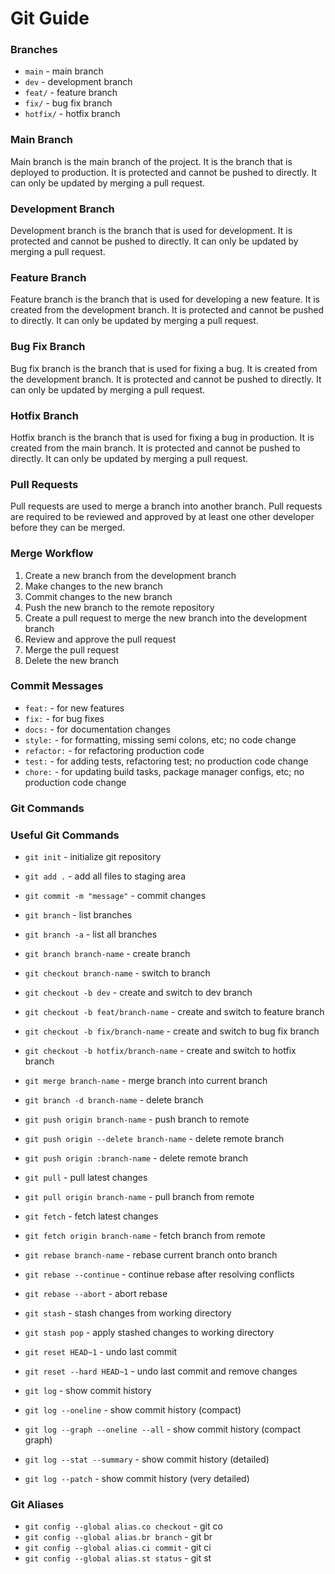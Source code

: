 <!--  Git Flow guide readme file -->

# Git Guide

### Branches

- `main` - main branch
- `dev` - development branch
- `feat/` - feature branch
- `fix/` - bug fix branch
- `hotfix/` - hotfix branch

### Main Branch

Main branch is the main branch of the project. It is the branch that is deployed to production. It is protected and cannot be pushed to directly. It can only be updated by merging a pull request.

### Development Branch

Development branch is the branch that is used for development. It is protected and cannot be pushed to directly. It can only be updated by merging a pull request.

### Feature Branch

Feature branch is the branch that is used for developing a new feature. It is created from the development branch. It is protected and cannot be pushed to directly. It can only be updated by merging a pull request.

### Bug Fix Branch

Bug fix branch is the branch that is used for fixing a bug. It is created from the development branch. It is protected and cannot be pushed to directly. It can only be updated by merging a pull request.

### Hotfix Branch

Hotfix branch is the branch that is used for fixing a bug in production. It is created from the main branch. It is protected and cannot be pushed to directly. It can only be updated by merging a pull request.

### Pull Requests

Pull requests are used to merge a branch into another branch. Pull requests are required to be reviewed and approved by at least one other developer before they can be merged.

<!-- merge workflow -->

### Merge Workflow

1. Create a new branch from the development branch
2. Make changes to the new branch
3. Commit changes to the new branch
4. Push the new branch to the remote repository
5. Create a pull request to merge the new branch into the development branch
6. Review and approve the pull request
7. Merge the pull request
8. Delete the new branch

### Commit Messages

- `feat:` - for new features
- `fix:` - for bug fixes
- `docs:` - for documentation changes
- `style:` - for formatting, missing semi colons, etc; no code change
- `refactor:` - for refactoring production code
- `test:` - for adding tests, refactoring test; no production code change
- `chore:` - for updating build tasks, package manager configs, etc; no production code change

### Git Commands

### Useful Git Commands

- `git init` - initialize git repository
- `git add .` - add all files to staging area
- `git commit -m "message"` - commit changes
- `git branch` - list branches
- `git branch -a` - list all branches
- `git branch branch-name` - create branch
- `git checkout branch-name` - switch to branch

- `git checkout -b dev` - create and switch to dev branch
- `git checkout -b feat/branch-name` - create and switch to feature branch
- `git checkout -b fix/branch-name` - create and switch to bug fix branch
- `git checkout -b hotfix/branch-name` - create and switch to hotfix branch
- `git merge branch-name` - merge branch into current branch
- `git branch -d branch-name` - delete branch
- `git push origin branch-name` - push branch to remote
- `git push origin --delete branch-name` - delete remote branch
- `git push origin :branch-name` - delete remote branch
- `git pull` - pull latest changes
- `git pull origin branch-name` - pull branch from remote
- `git fetch` - fetch latest changes
- `git fetch origin branch-name` - fetch branch from remote
- `git rebase branch-name` - rebase current branch onto branch
- `git rebase --continue` - continue rebase after resolving conflicts
- `git rebase --abort` - abort rebase
- `git stash` - stash changes from working directory
- `git stash pop` - apply stashed changes to working directory
- `git reset HEAD~1` - undo last commit
- `git reset --hard HEAD~1` - undo last commit and remove changes
- `git log` - show commit history
- `git log --oneline` - show commit history (compact)
- `git log --graph --oneline --all` - show commit history (compact graph)
- `git log --stat --summary` - show commit history (detailed)
- `git log --patch` - show commit history (very detailed)

### Git Aliases

- `git config --global alias.co checkout` - git co
- `git config --global alias.br branch` - git br
- `git config --global alias.ci commit` - git ci
- `git config --global alias.st status` - git st
